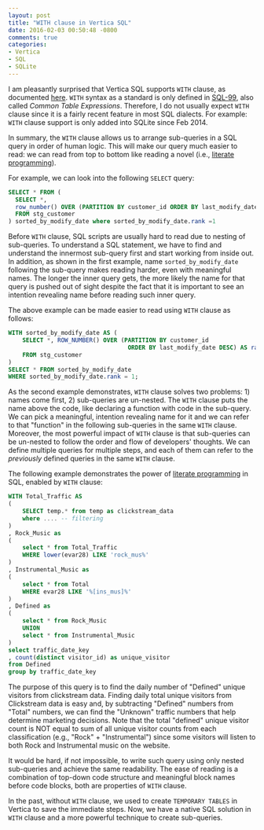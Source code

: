 ```yaml
---
layout: post
title: "WITH clause in Vertica SQL"
date: 2016-02-03 00:50:48 -0800
comments: true
categories: 
- Vertica
- SQL
- SQLite
---
```


I am pleasantly surprised that Vertica SQL supports `WITH` clause, as documented [here](https://my.vertica.com/docs/7.1.x/HTML/index.htm#Authoring/AnalyzingData/Queries/WITHClausesInSELECT.htm).
`WITH` syntax as a standard is only defined in [SQL-99](https://en.wikipedia.org/wiki/SQL:1999), also called *Common Table Expressions*. 
Therefore, I do not usually expect `WITH` clause since it is a fairly recent feature in most SQL dialects. 
For example: `WITH` clause support is only added into SQLite since Feb 2014.

In summary, the `WITH` clause allows us to arrange sub-queries in a SQL query in order of human logic. This will make our query much easier to read: we can read from top to bottom like reading a novel (i.e., [literate programming](https://en.wikipedia.org/wiki/Literate_programming)). 

For example, we can look into the following `SELECT` query:

``` sql Hard to read
SELECT * FROM (
  SELECT *,
  row_number() OVER (PARTITION BY customer_id ORDER BY last_modify_date DESC) AS rank 
  FROM stg_customer
) sorted_by_modify_date where sorted_by_modify_date.rank =1
```

Before `WITH` clause, SQL scripts are usually hard to read due to nesting of sub-queries. 
To understand a SQL statement, we have to find and understand the innermost sub-query first and start working from inside out.
In addition, as shown in the first example, name `sorted_by_modify_date` following the sub-query makes reading harder, even with meaningful names.
The longer the inner query gets, the more likely the name for that query is pushed out of sight despite the fact that it is important to see an intention revealing name before reading such inner query.

The above example can be made easier to read using `WITH` clause as follows:

``` sql Easy to read
WITH sorted_by_modify_date AS (
    SELECT *, ROW_NUMBER() OVER (PARTITION BY customer_id 
                                  ORDER BY last_modify_date DESC) AS rank 
    FROM stg_customer
)
SELECT * FROM sorted_by_modify_date
WHERE sorted_by_modify_date.rank = 1;  
```

As the second example demonstrates, `WITH` clause solves two problems: 1) names come first, 2) sub-queries are un-nested.
The `WITH` clause puts the name above the code, like declaring a function with code in the sub-query.
We can pick a meaningful, intention revealing name for it and we can refer to that "function" in the following sub-queries in the same `WITH` clause. 
Moreover, the most powerful impact of `WITH` clause is that sub-queries can be un-nested to follow the order and flow of developers' thoughts.
We can define multiple queries for multiple steps, and each of them can refer to the *previously* defined queries in the same `WITH` clause.

The following example demonstrates the power of [literate programming](https://en.wikipedia.org/wiki/Literate_programming) in SQL, enabled by `WITH` clause:

``` sql Traffic classification of a Music website
WITH Total_Traffic AS
(
    SELECT temp.* from temp as clickstream_data
    where .... -- filtering
)
, Rock_Music as
(
    select * from Total_Traffic
    WHERE lower(evar28) LIKE 'rock_mus%'
)
, Instrumental_Music as
(
    select * from Total
    WHERE evar28 LIKE '%[ins_mus]%'
)
, Defined as
(
    select * from Rock_Music
    UNION
    select * from Instrumental_Music
)
select traffic_date_key
, count(distinct visitor_id) as unique_visitor
from Defined 
group by traffic_date_key
```

The purpose of this query is to find the daily number of "Defined" unique visitors from clickstream data. 
Finding daily total unique visitors from Clickstream data is easy and, by subtracting "Defined" numbers from "Total" numbers, we can find the "Unknown" traffic numbers that help determine marketing decisions.
Note that the total "defined" unique visitor count is NOT equal to sum of all unique visitor counts from each classification (e.g., "Rock" + "Instrumental") since some visitors will listen to both Rock and Instrumental music on the website.

It would be hard, if not impossible, to write such query using only nested sub-queries and achieve the same readability.
The ease of reading is a combination of top-down code structure and meaningful block names before code blocks, both are properties of `WITH` clause.

In the past, without `WITH` clause, we used to create `TEMPORARY TABLES` in Vertica to save the immediate steps.
Now, we have a native SQL solution in `WITH` clause and a more powerful technique to create sub-queries.
